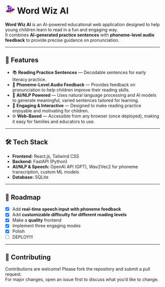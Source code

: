 # <img src="frontend/src/assets/wordwizIcon.svg" width="32"/> Word Wiz AI

**Word Wiz AI** is an AI-powered educational web application designed to help young children learn to read in a fun and engaging way.  
It combines **AI-generated practice sentences** with **phoneme-level audio feedback** to provide precise guidance on pronunciation.

---

## 🚀 Features

- 📚 **Reading Practice Sentences** — Decodable sentences for early literacy practice.  
- 🎤 **Phoneme-Level Audio Feedback** — Provides feedback on pronunciation to help children improve their reading skills.  
- 🤖 **AI/NLP Powered** — Uses natural language processing and AI models to generate meaningful, varied sentences tailored for learning.  
- 🌟 **Engaging & Interactive** — Designed to make reading practice enjoyable and motivating for children.  
- 🌐 **Web-Based** — Accessible from any browser (once deployed), making it easy for families and educators to use.  

---

## 🛠️ Tech Stack

- **Frontend:** React.js, Tailwind CSS  
- **Backend:** FastAPI (Python)  
- **AI/NLP & Speech:** OpenAI API (GPT), Wav2Vec2 for phoneme transcription, custom ML models  
- **Database:** SQLite  

---

## 🌟 Roadmap

- [X] Add **real-time speech input with phoneme feedback**  
- [X] Add **customizable difficulty for different reading levels**
- [X] Make a **quality** frontend
- [X] Implement three engaging modes
- [X] Polish
- [ ] DEPLOY!!!

---

## 🤝 Contributing

Contributions are welcome! Please fork the repository and submit a pull request.  
For major changes, open an issue first to discuss what you’d like to change.
